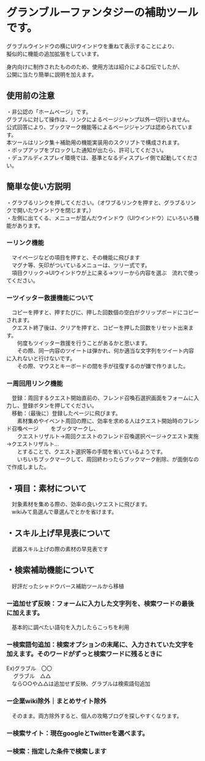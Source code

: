# グランブルーファンタジーの補助ツールです。

グラブルウインドウの横にUIウインドウを重ねて表示することにより、<br>
擬似的に機能の追加拡張をしています。

身内向けに制作されたもののため、使用方法は紹介による口伝でしたが、<br>
公開に当たり簡単に説明を加えます。

## 使用前の注意
・非公認の「ホームページ」です。<br>
グラブルに対して操作は、リンクによるページジャンプ以外一切行いません。<br>
公式回答により、ブックマーク機能等によるページジャンプは認められています。<br>
本ツールはリンク集＋補助用の機能実装用のスクリプトで構成されます。<br>
・ポップアップをブロックした通知が出たら、許可してください。<br>
・デュアルディスプレイ環境では、基準となるディスプレイ側で起動してください。<br>


## 簡単な使い方説明
・グラブるリンクを押してください。（オワブるリンクを押すと、グラブるリンクで開いたウインドウを閉じます。）<br>
・左側に出てくる、メニューが並んだウインドウ（UIウインドウ）にいろいろ機能があります。<br>

### ーリンク機能
　マイページなどの項目を押すと、その機能に飛びます<br>
　マグナ等、矢印がついているメニューは、ツリー式です。<br>
　項目クリック→UIウインドウが上に来る→ツリーから内容を選ぶ　流れで使ってください。<br>

### ーツイッター救援機能について
　コピーを押すと、押すたびに、押した回数個の空白がクリップボードにコピーされます。<br>
　クエスト終了後は、クリアを押すと、コピーを押した回数をリセット出来ます。<br>
　　何度もツイッター救援を行うことがあるかと思います。<br>
　　その際、同一内容のツイートは弾かれ、何か適当な文字列をツイート内容に入れないと行けないです。<br>
　　その際、マウスとキーボードの間を手が往復するのが嫌で作りました。<br>

### ー周回用リンク機能
　登録：周回するクエスト開始直前の、フレンド召喚石選択画面をフォームに入力し、登録ボタンを押してください。<br>
　移動：（最後に）登録したページに飛びます。<br>
　　素材集めやイベント周回の際に、効率を求める人はクエスト開始時のフレンド召喚ページ
　　をブックマークし、<br>
　　クエストリザルト→周回クエストのフレンド召喚選択ページ→クエスト実施→クエストリザルト...<br>
　　とすることで、クエスト選択等の手間を省いているようです。<br>
　　いちいちブックマークして、周回終わったらブックマーク削除、が面倒なので作成しました。<br>

## ・項目：素材について
　対象素材を集める際の、効率の良いクエストに飛びます。<br>
　wikiみて島選んで章選んでとかを省けます。<br>

## ・スキル上げ早見表について
　武器スキル上げの際の素材の早見表です<br>

## ・検索補助機能について
　好評だったシャドウバース補助ツールから移植<br>
### ー追加せず反映：フォームに入力した文字列を、検索ワードの最後に加えます。<br>
　基本的に調べたい語句を入力したらこっちを利用<br>
### ー検索語句追加：検索オプションの末尾に、入力されていた文字を加えます。そのワードがずっと検索ワードに残るときに<br>
 Ex)グラブル　〇〇<br>
 　 グラブル　△△<br>
 　なら○○や△△は追加せず反映、グラブルは検索語句追加<br>
### ー企業wiki除外｜まとめサイト除外<br>
 　そのまま。両方除外すると、個人の攻略ブログを探しやすくなります。<br>
### ー検索サイト：現在googleとTwitterを選べます。<br>
### ー検索：指定した条件で検索します<br>